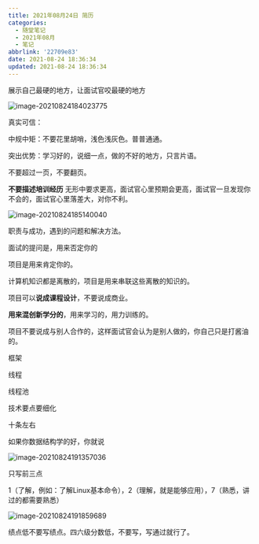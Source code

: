 ```yaml
---
title: 2021年08月24日 简历
categories:
  - 随堂笔记
  - 2021年08月
  - 笔记
abbrlink: '22709e83'
date: 2021-08-24 18:36:34
updated: 2021-08-24 18:36:34
---
```

展示自己最硬的地方，让面试官咬最硬的地方

![image-20210824184023775](https://gitee.com/XiaoLan223/images/raw/master/Blog/Sum/20210824184023.png)

真实可信：

中规中矩：不要花里胡哨，浅色浅灰色。普普通通。

突出优势：学习好的，说细一点，做的不好的地方，只言片语。

不要超过一页，不要翻页。

**不要描述培训经历**
无形中要求更高，面试官心里预期会更高，面试官一旦发现你不会的，面试官心里落差大，对你不利。

![image-20210824185140040](https://gitee.com/XiaoLan223/images/raw/master/Blog/Sum/20210824185140.png)

职责与成功，遇到的问题和解决方法。



面试的提问是，用来否定你的

项目是用来肯定你的。

计算机知识都是离散的，项目是用来串联这些离散的知识的。

项目可以**说成课程设计**，不要说成商业。

**用来混创新学分的**，用来学习的，用力训练的。

项目不要说成与别人合作的，这样面试官会认为是别人做的，你自己只是打酱油的。





框架

线程

线程池

技术要点要细化

十条左右

如果你数据结构学的好，你就说

![image-20210824191357036](https://gitee.com/XiaoLan223/images/raw/master/Blog/Sum/20210824191357.png)

只写前三点

1（了解，例如：了解Linux基本命令），2（理解，就是能够应用），7（熟悉，讲过的都需要熟悉）

![image-20210824191859689](https://gitee.com/XiaoLan223/images/raw/master/Blog/Sum/20210824191859.png)

绩点低不要写绩点。四六级分数低，不要写，写通过就行了。

